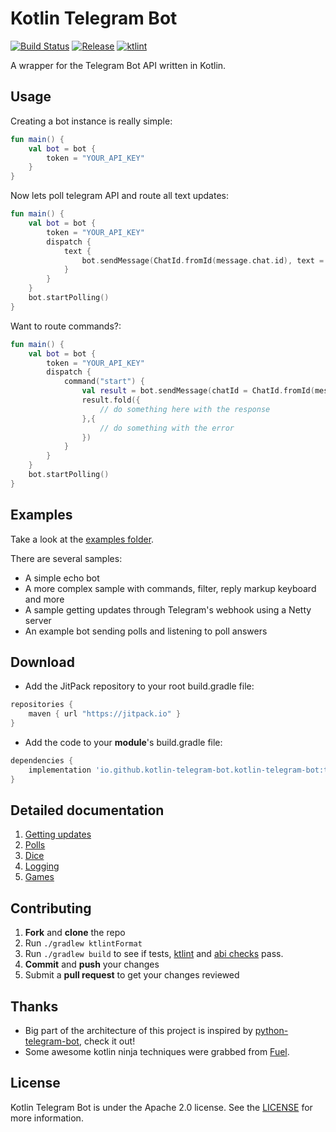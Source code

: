 # Kotlin Telegram Bot
[![Build Status](https://github.com/FlyJingFish/kotlin-telegram-bot/workflows/Continuous%20Integration/badge.svg?branch=main)](https://github.com/kotlin-telegram-bot/kotlin-telegram-bot/actions?query=workflow%3A%22Continuous+Integration%22+branch%3Amain)
[![Release](https://jitpack.io/v/FlyJingFish/kotlin-telegram-bot.svg)](https://jitpack.io/#FlyJingFish/kotlin-telegram-bot)
[![ktlint](https://img.shields.io/badge/code%20style-%E2%9D%A4-FF4081.svg)](https://ktlint.github.io/)

A wrapper for the Telegram Bot API written in Kotlin.

## Usage

Creating a bot instance is really simple:

```kotlin
fun main() {
    val bot = bot {
        token = "YOUR_API_KEY"
    }
}
```

Now lets poll telegram API and route all text updates:

```kotlin
fun main() {
    val bot = bot {
        token = "YOUR_API_KEY"
        dispatch {
            text {
                bot.sendMessage(ChatId.fromId(message.chat.id), text = text)
            }
        }
    }
    bot.startPolling()
}
```

Want to route commands?:

```kotlin
fun main() {
    val bot = bot {
        token = "YOUR_API_KEY"
        dispatch {
            command("start") {
                val result = bot.sendMessage(chatId = ChatId.fromId(message.chat.id), text = "Hi there!")
                result.fold({
                    // do something here with the response
                },{
                    // do something with the error 
                })
            }
        }
    }
    bot.startPolling()
}
```

## Examples
Take a look at the [examples folder](https://github.com/kotlin-telegram-bot/kotlin-telegram-bot/tree/main/samples).

There are several samples:
* A simple echo bot
* A more complex sample with commands, filter, reply markup keyboard and more
* A sample getting updates through Telegram's webhook using a Netty server
* An example bot sending polls and listening to poll answers

## Download
+ Add the JitPack repository to your root build.gradle file:

```gradle
repositories {
    maven { url "https://jitpack.io" }
}
```

+ Add the code to your **module**'s build.gradle file:

```gradle
dependencies {
    implementation 'io.github.kotlin-telegram-bot.kotlin-telegram-bot:telegram:x.y.z'
}
```

## Detailed documentation

1. [Getting updates](https://github.com/kotlin-telegram-bot/kotlin-telegram-bot/tree/main/docs/gettingUpdates.md)
2. [Polls](https://github.com/kotlin-telegram-bot/kotlin-telegram-bot/tree/main/docs/polls.md)
3. [Dice](https://github.com/kotlin-telegram-bot/kotlin-telegram-bot/tree/main/docs/dice.md)
4. [Logging](https://github.com/kotlin-telegram-bot/kotlin-telegram-bot/tree/main/docs/logging.md)
5. [Games](https://github.com/kotlin-telegram-bot/kotlin-telegram-bot/tree/main/docs/games.md)

## Contributing

 1. **Fork** and **clone** the repo
 2. Run `./gradlew ktlintFormat`
 3. Run `./gradlew build` to see if tests, [ktlint](https://github.com/pinterest/ktlint) and [abi checks](https://github.com/Kotlin/binary-compatibility-validator) pass.  
 4. **Commit** and **push** your changes
 5. Submit a **pull request** to get your changes reviewed

## Thanks
- Big part of the architecture of this project is inspired by [python-telegram-bot](https://github.com/python-telegram-bot/python-telegram-bot), check it out!
- Some awesome kotlin ninja techniques were grabbed from [Fuel](https://github.com/kittinunf/Fuel).

## License
Kotlin Telegram Bot is under the Apache 2.0 license. See the [LICENSE](LICENSE) for more information.

